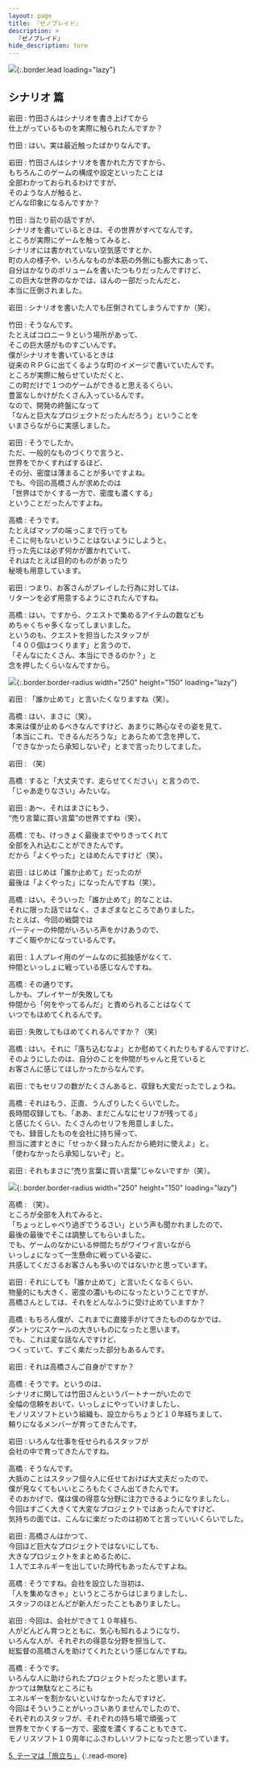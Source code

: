 ```yaml
---
layout: page
title: 『ゼノブレイド』
description: >
  『ゼノブレイド』
hide_description: ture
---
```


![](/interviews/jp/wii/sx4j/vol2/img/mainvisual4.jpg){:.border.lead loading="lazy"}

## シナリオ 篇

岩田
: 竹田さんはシナリオを書き上げてから<br>仕上がっているものを実際に触られたんですか？

竹田
: はい。実は最近触ったばかりなんです。

岩田
: 竹田さんはシナリオを書かれた方ですから、<br>もちろんこのゲームの構成や設定といったことは<br>全部わかっておられるわけですが、<br>そのような人が触ると、<br>どんな印象になるんですか？

竹田
: 当たり前の話ですが、<br>シナリオを書いているときは、その世界がすべてなんです。<br>ところが実際にゲームを触ってみると、<br>シナリオには書かれていない空気感ですとか、<br>町の人の様子や、いろんなものが本筋の外側にも膨大にあって、<br>自分はかなりのボリュームを書いたつもりだったんですけど、<br>この巨大な世界のなかでは、ほんの一部だったんだと、<br>本当に圧倒されました。

岩田
: シナリオを書いた人でも圧倒されてしまうんですか（笑）。

竹田
: そうなんです。<br>たとえばコロニー９という場所があって、<br>そこの巨大感がものすごいんです。<br>僕がシナリオを書いているときは<br>従来のＲＰＧに出てくるような町のイメージで書いていたんです。<br>ところが実際に触らせていただくと、<br>この町だけで１つのゲームができると思えるくらい、<br>豊富なしかけがたくさん入っているんです。<br>なので、開発の終盤になって<br>「なんと巨大なプロジェクトだったんだろう」ということを<br>いまさらながらに実感しました。

岩田
: そうでしたか。<br>ただ、一般的なものづくりで言うと、<br>世界をでかくすればするほど、<br>その分、密度は薄まることが多いですよね。<br>でも、今回の高橋さんが求めたのは<br>「世界はでかくする一方で、密度も濃くする」<br>ということだったんですよね。

高橋
: そうです。<br>たとえばマップの端っこまで行っても<br>そこに何もないということはないようにしようと。<br>行った先には必ず何かが置かれていて、<br>それはたとえば目的のものがあったり<br>秘境も用意しています。

岩田
: つまり、お客さんがプレイした行為に対しては、<br>リターンを必ず用意するようにされたんですね。

高橋
: はい。ですから、クエストで集めるアイテムの数なども<br>めちゃくちゃ多くなってしまいました。<br>というのも、クエストを担当したスタッフが<br>「４００個はつくります」と言うので、<br>「そんなにたくさん、本当にできるのか？」と<br>念を押したくらいなんですから。

![](/interviews/jp/wii/sx4j/vol2/img/photo011.jpg){:.border.border-radius width="250" height="150" loading="lazy"}

岩田
: 「誰か止めて」と言いたくなりますね（笑）。

高橋
: はい、まさに（笑）。<br>本来は僕が止めるべきなんですけど、あまりに熱心なその姿を見て、<br>「本当にこれ、できるんだろうな」とあらためて念を押して、<br>「できなかったら承知しないぞ」とまで言ったりしてました。

岩田
: （笑）

高橋
: すると「大丈夫です、走らせてください」と言うので、<br>「じゃあ走りなさい」みたいな。

岩田
: あ〜、それはまさにもう、<br>“売り言葉に買い言葉”の世界ですね（笑）。

高橋
: でも、けっきょく最後までやりきってくれて<br>全部を入れ込むことができたんです。<br>だから「よくやった」とほめたんですけど（笑）。

岩田
: はじめは「誰か止めて」だったのが<br>最後は「よくやった」になったんですね（笑）。

高橋
: はい。そういった「誰か止めて」的なことは、<br>それに限った話ではなく、さまざまなところでありました。<br>たとえば、今回の戦闘では<br>パーティーの仲間がいろいろ声をかけあうので、<br>すごく賑やかになっているんです。

岩田
: １人プレイ用のゲームなのに孤独感がなくて、<br>仲間といっしょに戦っている感じなんですね。

高橋
: その通りです。<br>しかも、プレイヤーが失敗しても<br>仲間から「何をやってるんだ」と責められることはなくて<br>いつでもほめてくれるんです。

岩田
: 失敗してもほめてくれるんですか？（笑）

高橋
: はい。それに「落ち込むなよ」とか慰めてくれたりもするんですけど、<br>そのようにしたのは、自分のことを仲間がちゃんと見ていると<br>お客さんに感じてほしかったからなんです。

岩田
: でもセリフの数がたくさんあると、収録も大変だったでしょうね。

高橋
: それはもう、正直、うんざりしたくらいでした。<br>長時間収録しても、「ああ、まだこんなにセリフが残ってる」<br>と感じたくらい、たくさんのセリフを用意しました。<br>でも、録音したものを会社に持ち帰って、<br>担当に渡すときに「せっかく録ったんだから絶対に使えよ」と。<br>「使わなかったら承知しないぞ」と。

岩田
: それもまさに“売り言葉に買い言葉”じゃないですか（笑）。

![](/interviews/jp/wii/sx4j/vol2/img/photo012.jpg){:.border.border-radius width="250" height="150" loading="lazy"}

高橋
: （笑）。<br>ところが全部を入れてみると、<br>「ちょっとしゃべり過ぎでうるさい」という声も聞かれましたので、<br>最後の最後でそこは調整してもらいました。<br>でも、ゲームのなかにいる仲間たちがワイワイ言いながら<br>いっしょになって一生懸命に戦っている姿に、<br>共感してくださるお客さんも多いのではないかと思っています。

岩田
: それにしても「誰か止めて」と言いたくなるくらい、<br>物量的にも大きく、密度の濃いものになったということですが、<br>高橋さんとしては、それをどんなふうに受け止めていますか？

高橋
: もちろん僕が、これまでに直接手がけてきたもののなかでは、<br>ダントツにスケールの大きいものになったと思います。<br>でも、これは変な話なんですけど、<br>つくっていて、すごく楽だった部分もあるんです。

岩田
: それは高橋さんご自身がですか？

高橋
: そうです。というのは、<br>シナリオに関しては竹田さんというパートナーがいたので<br>全幅の信頼をおいて、いっしょにやっていけましたし、<br>モノリスソフトという組織も、設立からちょうど１０年経ちまして、<br>頼りになるメンバーが育ってきたんです。

岩田
: いろんな仕事を任せられるスタッフが<br>会社の中で育ってきたんですね。

高橋
: そうなんです。<br>大抵のことはスタッフ個々人に任せておけば大丈夫だったので、<br>僕が見なくてもいいところもたくさん出てきたんです。<br>そのおかげで、僕は僕の得意な分野に注力できるようになりましたし、<br>今回はすごく大きくて大変なプロジェクトではあったんですけど、<br>気持ちの面では、こんなに楽だったのは初めてと言っていいくらいでした。

岩田
: 高橋さんはかつて、<br>今回ほど巨大なプロジェクトではないにしても、<br>大きなプロジェクトをまとめるために、<br>１人でエネルギーを出していた時代もあったんですよね。

高橋
: そうですね。会社を設立した当初は、<br>「人を集めなきゃ」というところからはじまりましたし、<br>スタッフのほとんどが新人だったこともありましたし。

岩田
: 今回は、会社ができて１０年経ち、<br>人がどんどん育つとともに、気心も知れるようになり、<br>いろんな人が、それぞれの得意な分野を担当して、<br>総監督の高橋さんを助けてくれたという感じなんですね。

高橋
: そうです。<br>いろんな人に助けられたプロジェクトだったと思います。<br>かつては無駄なところにも<br>エネルギーを割かないといけなかったんですけど、<br>今回はそういうことがいっさいありませんでしたので、<br>それぞれのスタッフが、それぞれの持ち場で頑張って<br>世界をでかくする一方で、密度を濃くすることもできて、<br>モノリスソフト１０周年にふさわしいソフトになったと思っています。

[5. テーマは「旅立ち」](5.md)
{:.read-more}

